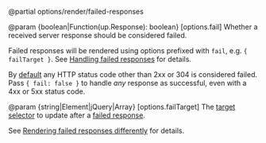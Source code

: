 @partial options/render/failed-responses

@param {boolean|Function(up.Response): boolean} [options.fail]
  Whether a received server response should be considered failed.

  Failed responses will be rendered using options prefixed with `fail`, e.g. `{ failTarget }`.
  See [Handling failed responses](/failed-responses) for details.

  By [default](/up.network.config#config.fail) any HTTP status code other than 2xx or 304 is considered failed.
  Pass `{ fail: false }` to handle *any* response as successful, even with a 4xx or 5xx status code.

@param {string|Element|jQuery|Array<string>} [options.failTarget]
  The [target selector](/targeting-fragments) to update after a [failed response](/failed-responses).

  See [Rendering failed responses differently](/failed-responses#rendering-failed-responses-differently) for details.
